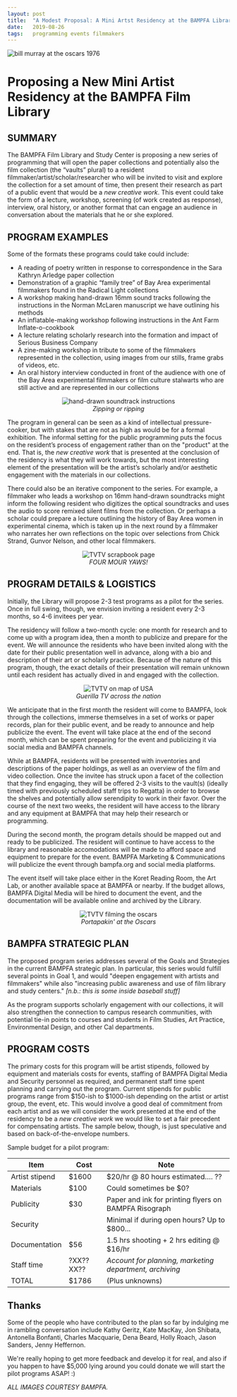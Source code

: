 ```yaml
---
layout: post
title:  "A Modest Proposal: A Mini Artst Residency at the BAMPFA Library"
date:   2019-08-26
tags: 	programming events filmmakers
---
```


![bill murray at the oscars 1976](/images/2019-08-26-a-modest-proposal/bfm.png)

# Proposing a New Mini Artist Residency at the BAMPFA Film Library

## SUMMARY

The BAMPFA Film Library and Study Center is proposing a new series of programming that will open the paper collections and potentially also the film collection (the “vaults” plural) to a resident filmmaker/artist/scholar/researcher who will be invited to visit and explore the collection for a set amount of time, then present their research as part of a public event that would be a *new creative work*. This event could take the form of a lecture, workshop, screening (of work created as response), interview, oral history, or another format that can engage an audience in conversation about the materials that he or she explored. 

## PROGRAM EXAMPLES

Some of the formats these programs could take could include: 

* A reading of poetry written in response to correspondence in the Sara Kathryn Arledge paper collection
* Demonstration of a graphic “family tree” of Bay Area experimental filmmakers found in the Radical Light collections
* A workshop making hand-drawn 16mm sound tracks following the instructions in the Norman McLaren manuscript we have outlining his methods
* An inflatable-making workshop following instructions in the Ant Farm Inflate-o-cookbook
* A lecture relating scholarly research into the formation and impact of Serious Business Company
* A zine-making workshop in tribute to some of the filmmakers represented in the collection, using images from our stills, frame grabs of videos, etc.
* An oral history interview conducted in front of the audience with one of the Bay Area experimental filmmakers or film culture stalwarts who are still active and are represented in our collections 

<p style="text-align:center">
	<img src="/images/2019-08-26-a-modest-proposal/zipping.jpg" alt="hand-drawn soundtrack instructions" style="max-height:400px; "/><br>
	<i>Zipping or ripping</i>
</p>

The program in general can be seen as a kind of intellectual pressure-cooker, but with stakes that are not as high as would be for a formal exhibition. The informal setting for the public programming puts the focus on the resident’s process of engagement rather than on the "product" at the end. That is, the *new creative work* that is presented at the conclusion of the residency is what they will work towards, but the most interesting element of the presentation will be the artist’s scholarly and/or aesthetic engagement with the materials in our collections. 

There could also be an iterative component to the series. For example, a filmmaker who leads a workshop on 16mm hand-drawn soundtracks might inform the following resident who digitizes the optical soundtracks and uses the audio to score remixed silent films from the collection. Or perhaps a scholar could prepare a lecture outlining the history of Bay Area women in experimental cinema, which is taken up in the next round by a filmmaker who narrates her own reflections on the topic over selections from Chick Strand, Gunvor Nelson, and other local filmmakers.

<p style="text-align:center">
	<img src="/images/2019-08-26-a-modest-proposal/scrapbook.jpg" alt="TVTV scrapbook page" style="max-height:400px; "/><br>
	<i>FOUR MOUR YAWS!</i>
</p>

## PROGRAM DETAILS & LOGISTICS
Initially, the Library will propose 2-3 test programs as a pilot for the series. Once in full swing, though, we envision inviting a resident every 2-3 months, so 4-6 invitees per year. 

The residency will follow a two-month cycle: one month for research and to come up with a program idea, then a month to publicize and prepare for the event. We will announce the residents who have been invited along with the date for their public presentation well in advance, along with a bio and description of their art or scholarly practice. Because of the nature of this program, though, the exact details of their presentation will remain unknown until each resident has actually dived in and engaged with the collection. 

<p style="text-align:center">
	<img src="/images/2019-08-26-a-modest-proposal/shrinky.jpg" alt="TVTV on map of USA" style="max-height:400px; "/><br>
	<i>Guerilla TV across the nation</i>
</p>

We anticipate that in the first month the resident will come to BAMPFA, look through the collections, immerse themselves in a set of works or paper records, plan for their public event, and be ready to announce and help publicize the event. The event will take place at the end of the second month, which can be spent preparing for the event and publicizing it via social media and BAMPFA channels.

While at BAMPFA, residents will be presented with inventories and descriptions of the paper holdings, as well as an overview of the film and video collection. Once the invitee has struck upon a facet of the collection that they find engaging, they will be offered 2-3 visits to the vault(s) (ideally timed with previously scheduled staff trips to Regatta) in order to browse the shelves and potentially allow serendipity to work in their favor. Over the course of the next two weeks, the resident will have access to the library and any equipment at BAMPFA that may help their research or programming. 

During the second month, the program details should be mapped out and ready to be publicized. The resident will continue to have access to the library and reasonable accomodations will be made to afford space and equipment to prepare for the event. BAMPFA Marketing & Communications will publicize the event through bampfa.org and social media platforms. 

The event itself will take place either in the Koret Reading Room, the Art Lab, or another available space at BAMPFA or nearby. If the budget allows, BAMPFA Digital Media will be hired to document the event, and the documentation will be available online and archived by the Library. 

<p style="text-align:center">
	<img src="/images/2019-08-26-a-modest-proposal/portapak.png" alt="TVTV filming the oscars" style="max-height:400px; "/><br>
	<i>Portapakin' at the Oscars</i>
</p>

## BAMPFA STRATEGIC PLAN
The proposed program series addresses several of the Goals and Strategies in the current BAMPFA strategic plan. In particular, this series would fulfill several points in Goal 1, and would "deepen engagement with artists and filmmakers" while also "increasing public awareness and use of film library and study centers." *[n.b.: this is some inside baseball stuff]*

As the program supports scholarly engagement with our collections, it will also strengthen the connection to campus research communities, with potential tie-in points to courses and students in Film Studies, Art Practice, Environmental Design, and other Cal departments.

## PROGRAM COSTS
The primary costs for this program will be artist stipends, followed by equipment and materials costs for events, staffing of BAMPFA Digital Media and Security personnel as required, and permanent staff time spent planning and carrying out the program. Current stipends for public programs range from $150-ish to $1000-ish depending on the artist or artist group, the event, etc. This would involve a good deal of commitment from each artist and as we will consider the work presented at the end of the residency to be a *new creative work* we would like to set a fair precedent for compensating artists. The sample below, though, is just speculative and based on back-of-the-envelope numbers.

Sample budget for a pilot program:

|Item|Cost|Note|
|-|-|-|
|Artist stipend|$1600|$20/hr @ 80 hours estimated…. ??|
|Materials|$100|Could sometimes be $0?|
|Publicity|$30|Paper and ink for printing flyers on BAMPFA Risograph|
|Security||Minimal if during open hours? Up to $800...|
|Documentation|$56|1.5 hrs shooting + 2 hrs editing @ $16/hr|
|Staff time|?XX??XX??|*Account for planning, marketing department, archiving*|
|TOTAL|$1786|(Plus unknowns)|

## Thanks

Some of the people who have contributed to the plan so far by indulging me in rambling conversation include Kathy Geritz, Kate MacKay, Jon Shibata, Antonella Bonfanti, Charles Macquarie, Dena Beard, Holly Roach, Jason Sanders, Jenny Heffernon.

We're really hoping to get more feedback and develop it for real, and also if you happen to have $5,000 lying around you could donate we will start the pilot programs ASAP! :)

*ALL IMAGES COURTESY BAMPFA.*

